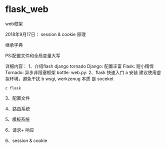 # flask_web
web框架

2018年9月17日：
session & cookie 原理

继承字典

PS:配置文件和全局变量大写

详细内容：
1、介绍flash  django tornado
    Django: 配置丰富
    Flask: 短小精悍
    Tornado: 异步非阻塞框架
    bottle:
    web.py:
2、flask 快速入门
    a 安装
        建议使用虚拟环境，避免干扰
    b wsgi, werkzenug 本质 是 soceket

    c flask


3、配置文件

4、路由系统

5、模板系统

6、请求+ 响应

6、session  & cookie